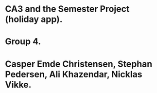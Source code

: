 # CA3 and the Semester Project (holiday app).
# Group 4.
# Casper Emde Christensen, Stephan Pedersen, Ali Khazendar, Nicklas Vikke.

